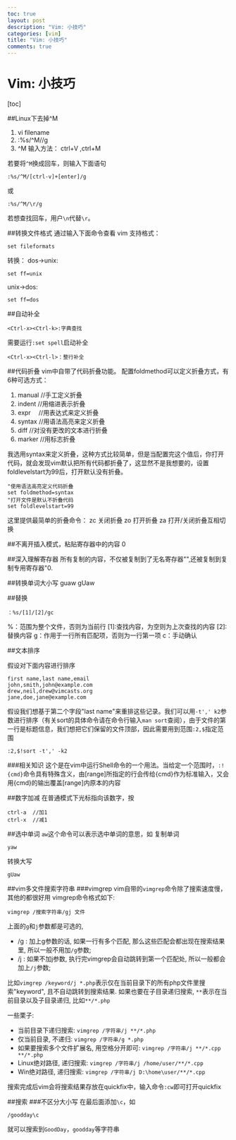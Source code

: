 ```yaml
---
toc: true
layout: post
description: "Vim: 小技巧"
categories: [vim]
title: "Vim: 小技巧"
comments: true
---
```


# Vim: 小技巧

[toc]

<!-- more -->


##Linux下去掉\^M
1. vi filename
2. :%s/\^M//g
3. \^M 输入方法： ctrl+V ,ctrl+M

若要将`^M`换成回车，则输入下面语句

    :%s/^M/[ctrl-v]+[enter]/g

或

    :%s/^M/\r/g
    
若想查找回车，用户`\n`代替`\r`。

##转换文件格式
通过输入下面命令查看 vim 支持格式：

    set fileformats
    
转换：
dos->unix:

    set ff=unix

unix->dos:

    set ff=dos


##自动补全

    <Ctrl-x><Ctrl-k>:字典查找
需要运行`:set spell`启动补全

    <Ctrl-x><Ctrl-l>：整行补全


##代码折叠
vim中自带了代码折叠功能。
配置foldmethod可以定义折叠方式，有6种可选方式：
 
1. manual //手工定义折叠
2. indent //用缩进表示折叠
3. expr　 //用表达式来定义折叠
4. syntax //用语法高亮来定义折叠
5. diff   //对没有更改的文本进行折叠
6. marker //用标志折叠

我选用syntax来定义折叠，这种方式比较简单，但是当配置完这个值后，你打开代码，就会发现vim默认把所有代码都折叠了，这显然不是我想要的，设置foldlevelstart为99后，打开默认没有折叠。
 

```
"使用语法高亮定义代码折叠
set foldmethod=syntax
"打开文件是默认不折叠代码
set foldlevelstart=99
```

这里提供最简单的折叠命令：
zc 关闭折叠
zo 打开折叠
za 打开/关闭折叠互相切换

##不离开插入模式，粘贴寄存器中的内容
    <C-r>0
    
##深入理解寄存器
所有复制的内容，不仅被复制到了无名寄存器"",还被复制到复制专用寄存器"0.

##转换单词大小写
    guaw
    gUaw

##替换

    ：%s/[1]/[2]/gc
%：范围为整个文件，否则为当前行
[1]:查找内容，为空则为上次查找的内容
[2]:替换内容
g：作用于一行所有匹配项，否则为一行第一项
c：手动确认

##文本排序

假设对下面内容进行排序

    first name,last name,email
    john,smith,john@example.com
    drew,neil,drew@vimcasts.org
    jane,doe,jane@example.com
    
假设我们想基于第二个字段"last name"来重排这些记录。我们可以用`-t',' k2`参数进行排序（有关sort的具体命令请在命令行输入`man sort`查阅），由于文件的第一行是标题信息，我们想把它们保留的文件顶部，因此需要用到范围`:2,$`指定范围

    :2,$!sort -t',' -k2

###相关知识
这个是在vim中运行Shell命令的一个用法。当给定一个范围时，`:!{cmd}`命令具有特殊含义，由[range]所指定的行会传给{cmd}作为标准输入，又会用{cmd}的输出覆盖[range]内原本的内容

##数字加减
在普通模式下光标指向该数字，按
    
    ctrl-a  //加1
    ctrl-x  //减1
    

##选中单词
`aw`这个命令可以表示选中单词的意思，如
复制单词

    yaw
    
转换大写

    gUaw

##vim多文件搜索字符串
###vimgrep
vim自带的`vimgrep`命令除了搜索速度慢，其他的都很好用
vimgrep命令格式如下:

    vimgrep /搜索字符串/gj 文件

上面的`g`和`j`参数都是可选的,

* /g : 加上g参数的话, 如果一行有多个匹配, 那么这些匹配会都出现在搜索结果里, 所以一般不用加`/g`参数;
* /j : 如果不加j参数, 执行完vimgrep会自动跳转到第一个匹配处, 所以一般都会加上`/j`参数;

比如`vimgrep /keyword/j *.php`表示仅在当前目录下的所有php文件里搜索"keyword", 且不自动跳转到搜索结果.
如果也要在子目录递归搜索, `**`表示在当前目录以及子目录递归, 比如`**/*.php`

一些栗子:

* 当前目录下递归搜索: `vimgrep /字符串/j **/*.php`
* 仅当前目录, 不递归: `vimgrep /字符串/g *.php`
* 如果要搜索多个文件扩展名, 用空格分开即可: `vimgrep /字符串/j **/*.cpp **/*.php`
* Linux绝对路径, 递归搜索: `vimgrep /字符串/j /home/user/**/*.cpp`
* Win绝对路径, 递归搜索: `vimgrep /字符串/j D:\home\user/**/*.cpp`

搜索完成后vim会将搜索结果存放在quickfix中，输入命令`:cw`即可打开quickfix

##搜索
###不区分大小写
在最后面添加`\c`，如

    /goodday\c

就可以搜索到`GoodDay`，`goodday`等字符串



